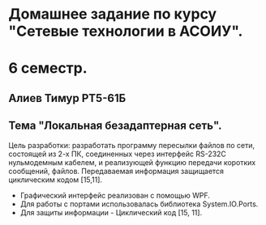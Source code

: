 # Домашнее задание по курсу "Сетевые технологии в АСОИУ". 
# 6 семестр.

## Алиев Тимур РТ5-61Б

## Тема "Локальная безадаптерная сеть".

Цель разработки: разработать программу пересылки файлов по сети, состоящей из 2-х ПК, соединенных через интерфейс RS-232C нульмодемным кабелем, и реализующей функцию передачи коротких сообщений, файлов. Передаваемая информация защищается циклическим кодом [15,11].


- Графический интерфейс реализован с помощью WPF.
- Для работы с портами использовалась библиотека System.IO.Ports.
- Для защиты информации - Циклический код [15, 11].
